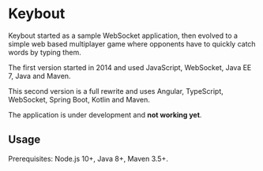 # Keybout

Keybout started as a sample WebSocket application, then evolved to a simple
web based multiplayer game where opponents have to quickly catch words by typing them.

The first version started in 2014 and used JavaScript, WebSocket, Java EE 7, Java and Maven.

This second version is a full rewrite and uses Angular, TypeScript, WebSocket, Spring Boot, Kotlin and Maven.

The application is under development and **not working yet**.

## Usage

Prerequisites: Node.js 10+, Java 8+, Maven 3.5+.
